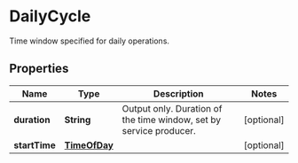 

# DailyCycle

Time window specified for daily operations.

## Properties

| Name | Type | Description | Notes |
|------------ | ------------- | ------------- | -------------|
|**duration** | **String** | Output only. Duration of the time window, set by service producer. |  [optional] |
|**startTime** | [**TimeOfDay**](TimeOfDay.md) |  |  [optional] |



